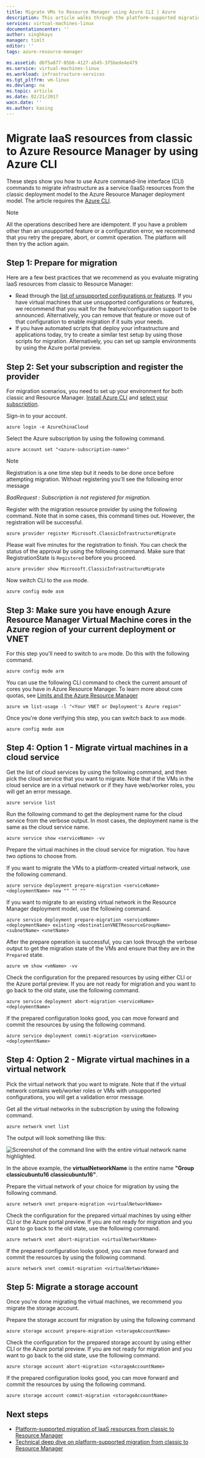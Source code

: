 ```yaml
---
title: Migrate VMs to Resource Manager using Azure CLI | Azure
description: This article walks through the platform-supported migration of resources from classic to Azure Resource Manager by using Azure CLI
services: virtual-machines-linux
documentationcenter: ''
author: singhkays
manager: timlt
editor: ''
tags: azure-resource-manager

ms.assetid: d6f5a877-05b6-4127-a545-3f5bede4e479
ms.service: virtual-machines-linux
ms.workload: infrastructure-services
ms.tgt_pltfrm: vm-linux
ms.devlang: na
ms.topic: article
ms.date: 02/21/2017
wacn.date: ''
ms.author: kasing
---
```


# Migrate IaaS resources from classic to Azure Resource Manager by using Azure CLI
These steps show you how to use Azure command-line interface (CLI) commands to migrate infrastructure as a service (IaaS) resources from the classic deployment model to the Azure Resource Manager deployment model. The article requires the [Azure CLI](/documentation/articles/cli-install-nodejs/).

> [!NOTE]
> All the operations described here are idempotent. If you have a problem other than an unsupported feature or a configuration error, we recommend that you retry the prepare, abort, or commit operation. The platform will then try the action again.
> 
> 

## Step 1: Prepare for migration
Here are a few best practices that we recommend as you evaluate migrating IaaS resources from classic to Resource Manager:

* Read through the [list of unsupported configurations or features](./virtual-machines-windows-migration-classic-resource-manager.md). If you have virtual machines that use unsupported configurations or features, we recommend that you wait for the feature/configuration support to be announced. Alternatively, you can remove that feature or move out of that configuration to enable migration if it suits your needs.
* If you have automated scripts that deploy your infrastructure and applications today, try to create a similar test setup by using those scripts for migration. Alternatively, you can set up sample environments by using the Azure portal preview.

## Step 2: Set your subscription and register the provider
For migration scenarios, you need to set up your environment for both classic and Resource Manager. [Install Azure CLI](/documentation/articles/cli-install-nodejs/) and [select your subscription](../xplat-cli-connect.md).

Sign-in to your account.

```
azure login -e AzureChinaCloud
```

Select the Azure subscription by using the following command.

```
azure account set "<azure-subscription-name>"
```

> [!NOTE]
> Registration is a one time step but it needs to be done once before attempting migration. Without registering you'll see the following error message 
> 
> *BadRequest : Subscription is not registered for migration.* 
> 
> 

Register with the migration resource provider by using the following command. Note that in some cases, this command times out. However, the registration will be successful.

```
azure provider register Microsoft.ClassicInfrastructureMigrate
```

Please wait five minutes for the registration to finish. You can check the status of the approval by using the following command. Make sure that RegistrationState is `Registered` before you proceed.

```
azure provider show Microsoft.ClassicInfrastructureMigrate
```

Now switch CLI to the `asm` mode.

```
azure config mode asm
```

## Step 3: Make sure you have enough Azure Resource Manager Virtual Machine cores in the Azure region of your current deployment or VNET
For this step you'll need to switch to `arm` mode. Do this with the following command.

```
azure config mode arm
```

You can use the following CLI command to check the current amount of cores you have in Azure Resource Manager. To learn more about core quotas, see [Limits and the Azure Resource Manager](../azure-subscription-service-limits.md#limits-and-the-azure-resource-manager)

```
azure vm list-usage -l "<Your VNET or Deployment's Azure region"
```

Once you're done verifying this step, you can switch back to `asm` mode.

```
azure config mode asm
```

## Step 4: Option 1 - Migrate virtual machines in a cloud service
Get the list of cloud services by using the following command, and then pick the cloud service that you want to migrate. Note that if the VMs in the cloud service are in a virtual network or if they have web/worker roles, you will get an error message.

```
azure service list
```

Run the following command to get the deployment name for the cloud service from the verbose output. In most cases, the deployment name is the same as the cloud service name.

```
azure service show <serviceName> -vv
```

Prepare the virtual machines in the cloud service for migration. You have two options to choose from.

If you want to migrate the VMs to a platform-created virtual network, use the following command.

```
azure service deployment prepare-migration <serviceName> <deploymentName> new "" "" ""
```

If you want to migrate to an existing virtual network in the Resource Manager deployment model, use the following command.

```
azure service deployment prepare-migration <serviceName> <deploymentName> existing <destinationVNETResourceGroupName> <subnetName> <vnetName>
```

After the prepare operation is successful, you can look through the verbose output to get the migration state of the VMs and ensure that they are in the `Prepared` state.

```
azure vm show <vmName> -vv
```

Check the configuration for the prepared resources by using either CLI or the Azure portal preview. If you are not ready for migration and you want to go back to the old state, use the following command.

```
azure service deployment abort-migration <serviceName> <deploymentName>
```

If the prepared configuration looks good, you can move forward and commit the resources by using the following command.

```
azure service deployment commit-migration <serviceName> <deploymentName>
```

## Step 4: Option 2 -  Migrate virtual machines in a virtual network
Pick the virtual network that you want to migrate. Note that if the virtual network contains web/worker roles or VMs with unsupported configurations, you will get a validation error message.

Get all the virtual networks in the subscription by using the following command.

```
azure network vnet list
```

The output will look something like this:

![Screenshot of the command line with the entire virtual network name highlighted.](./media/virtual-machines-linux-cli-migration-classic-resource-manager/vnet.png)

In the above example, the **virtualNetworkName** is the entire name **"Group classicubuntu16 classicubuntu16"**.

Prepare the virtual network of your choice for migration by using the following command.

```
azure network vnet prepare-migration <virtualNetworkName>
```

Check the configuration for the prepared virtual machines by using either CLI or the Azure portal preview. If you are not ready for migration and you want to go back to the old state, use the following command.

```
azure network vnet abort-migration <virtualNetworkName>
```

If the prepared configuration looks good, you can move forward and commit the resources by using the following command.

```
azure network vnet commit-migration <virtualNetworkName>
```

## Step 5: Migrate a storage account
Once you're done migrating the virtual machines, we recommend you migrate the storage account.

Prepare the storage account for migration by using the following command

```
azure storage account prepare-migration <storageAccountName>
```

Check the configuration for the prepared storage account by using either CLI or the Azure portal preview. If you are not ready for migration and you want to go back to the old state, use the following command.

```
azure storage account abort-migration <storageAccountName>
```

If the prepared configuration looks good, you can move forward and commit the resources by using the following command.

```
azure storage account commit-migration <storageAccountName>
```

## Next steps
* [Platform-supported migration of IaaS resources from classic to Resource Manager](./virtual-machines-windows-migration-classic-resource-manager.md)
* [Technical deep dive on platform-supported migration from classic to Resource Manager](./virtual-machines-windows-migration-classic-resource-manager-deep-dive.md)